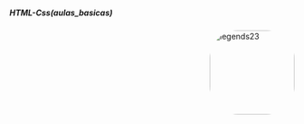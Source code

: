 ##### HTML-Css(aulas_basicas) <h5>

  
  <img align= "right" alt= "legends23" height= "150" style = "border-radius:50px;" src= "https://media.giphy.com/media/l3vRfNA1p0rvhMSvS/giphy.gif">
